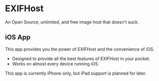 # EXIFHost

An Open Source, unlimited, and free image host that doesn't suck.

## iOS App

This app provides you the power of EXIFHost and the convenience of iOS.

- Designed to provide all the best features of EXIFHost in your pocket.
- Works on almost every device running iOS.

This app is currently iPhone only, but iPad support is planned for later.
